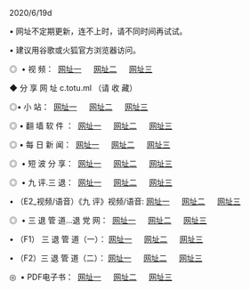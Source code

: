 <p>2020/6/19d
<p>• 网址不定期更新，连不上时，请不同时间再试试。
<p>• 建议用谷歌或火狐官方浏览器访问。
<p>◎  • 视 频： 
<a href="http://ecc.csso.cam/" target="_blank">网址一</a> 　 
<a href="http://ebc.csso.cam/" target="_blank">网址二</a> 　 
<a href="http://eac.csso.cam/b.html" target="_blank">网址三</a>
<p>◆ 分 享 网 址  c.totu.ml  （请 收 藏） </p>

<p>◎•  小 站：  
<a href="http://ecc.csso.cam/f.html" target="_blank">网址一</a> 　 
<a href="http://ebc.csso.cam/h.html" target="_blank">网址二</a> 　 
<a href="http://eac.csso.cam/k/" target="_blank">网址三</a></p><p>

<p>◎  • 翻 墙 软 件 ：  
<a href="http://ecc.csso.cam/ff/" target="_blank">网址一</a> 　 
<a href="http://ebc.csso.cam/s/read/a1_nd.html" target="_blank">网址二</a> 　 
<a href="http://eac.csso.cam/ff/index.html" target="_blank">网址三</a></p>
<p>◎  • 每 日 新 闻：  
<a href="http://ecc.csso.cam/day/" target="_blank">网址一</a> 　 
<a href="http://ebc.csso.cam/day/" target="_blank">网址二</a> 　 
<a href="http://eac.csso.cam/day/index.html" target="_blank">网址三</a></p>
<p>◎   • 短 波 分 享：  
<a href="http://ecc.csso.cam/h/" target="_blank">网址一</a> 　 
<a href="http://eac.csso.cam/h/" target="_blank">网址二</a> 　 
<a href="http://ebc.csso.cam/h/index.html" target="_blank">网址三</a></p>
<p>◎   • 九 评.三 退：  
<a href="http://ecc.csso.cam/t/" target="_blank">网址一</a> 　 
<a href="http://eac.csso.cam/v2/index.html" target="_blank">网址二</a> 　 
<a href="http://ebc.csso.cam/tt/index.html" target="_blank">网址三</a> 　</p>
<p>  • （E2_视频/语音）《九 评》视频/语音: 
<a href="http://ecc.csso.cam/7738.html" target="_blank">网址一</a> 　 
<a href="http://eac.csso.cam/7614.html" target="_blank">网址二</a> 　 
<a href="http://ebc.csso.cam/7633.html" target="_blank">网址三</a></p>
<p>◎   • 三 退 管 道...退 党 网：  
<a href="http://ecc.csso.cam/go/td1.html" target="_blank">网址一</a> 　 
<a href="http://eac.csso.cam/go/td2.html" target="_blank">网址二</a> 　 
<a href="http://ebc.csso.cam/go/td3.html" target="_blank">网址三</a></p>
<p>  • （F1） 三 退 管 道（一）： 
<a href="http://ecc.csso.cam/dd/" target="_blank">网址一</a> 　 
<a href="http://eac.csso.cam/s/read/a1_tdx.html" target="_blank">网址二</a> 　 
<a href="http://ebc.csso.cam/dd/" target="_blank">网址三</a></p>
<p>  • （F2）三 退 管 道（二）： 
<a href="http://eac.csso.cam/d/" target="_blank">网址一</a> 　 
<a href="http://ecc.csso.cam/d/index.html" target="_blank">网址二</a> 　 
<a href="http://ebc.csso.cam/d/" target="_blank">网址三</a></p>
<p>◎   • PDF电子书：  
<a href="http://ecc.csso.cam/p/" target="_blank">网址一</a> 　 
<a href="http://ebc.csso.cam/p/index.html" target="_blank">网址二</a> 　 
<a href="http://eac.csso.cam/p/" target="_blank">网址三</a></p>
